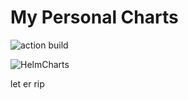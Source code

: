 # My Personal Charts
![action build](https://github.com/bgulla/charts/actions/workflows/release.yaml/badge.svg)

![HelmCharts](/static/meme.png?raw=true) 

let er rip 
